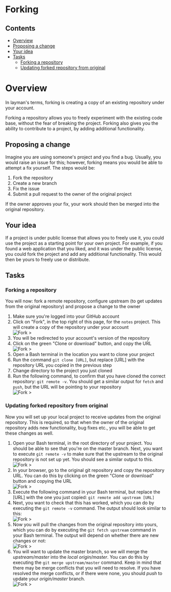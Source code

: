 <!--PROPS
{
	"estTime": 10
}
-->

# Forking



<!--TOC_START-->
## Contents
- [Overview](#overview)
- [Proposing a change](#proposing-a-change)
- [Your idea](#your-idea)
- [Tasks](#tasks)
	- [Forking a repository](#forking-a-repository)
	- [Updating forked repository from original](#updating-forked-repository-from-original)

<!--TOC_END-->
# Overview

In layman's terms, forking is creating a copy of an existing repository under your account. 

Forking a repository allows you to freely experiment with the existing code base, without the fear of breaking the project.
Forking also gives you the ability to contribute to a project, by adding additional functionality. 

## Proposing a change

Imagine you are using someone's project and you find a bug. Usually, you would raise an issue for this; however, forking means you would be able to attempt a fix yourself. 
The steps would be:
1. Fork the repository
2. Create a new branch
3. Fix the issue
4. Submit a pull request to the owner of the original project

If the owner approves your fix, your work should then be merged into the original repository.

## Your idea 

If a project is under public license that allows you to freely use it, you could use the project as a starting point for
your own project. For example, if you found a web application that you liked, and it was under the public license,
you could fork the project and add any additional functionality. This would then be yours to freely use or distribute.

## Tasks

### Forking a repository

You will now: fork a remote repository, configure upstream (to get updates from the original repository) and propose a change to the owner

1. Make sure you're logged into your GitHub account
2. Click on "Fork", in the top right of this page, for the `notes` project. This will create a copy of the repository under your account <br />
![Fork >](https://imgur.com/X0bNG7K.png)
3. You will be redirected to your account's version of the repository
4. Click on the green "Clone or download" button, and copy the URL <br />
![Fork >](https://imgur.com/hkzKOvt.png)
5. Open a Bash terminal in the location you want to clone your project
6. Run the command `git clone [URL]`, but replace [URL] with the repository URL you copied in the previous step
7. Change directory to the project you just cloned
8. Run the following command, to confirm that you have cloned the correct repository: `git remote -v`. You should get a 
similar output for `fetch` and `push`, but the URL will be pointing to your repository <br />
![Fork >](https://imgur.com/FOASYQ2.png)

### Updating forked repository from original

Now you will set up your local project to receive updates from the original repository. This is required, so that when
the owner of the original repository adds new functionality, bug fixes etc., you will be able to get these changes as well.

1. Open your Bash terminal, in the root directory of your project. You should be able to see that you're on the master 
branch. Next, you want to execute `git remote -v` to make sure that the upstream to the original repository is not set up yet.
You should see a similar output to this. <br />
![Fork >](https://imgur.com/lqS0EUr.png)
2. In your browser, go to the original git repository and copy the repository URL. You can do this by clicking on the
green "Clone or download" button and copying the URL <br />
![Fork >](https://imgur.com/hkzKOvt.png)
3. Execute the following command in your Bash terminal, but replace the [URL] with the one you just copied:
`git remote add upstream [URL]` 
4. Next, you want to check that this has worked, which you can do by executing the `git remote -v` command.
The output should look similar to this: <br />
![Fork >](https://imgur.com/KpAfGaP.png)
5. Now you will pull the changes from the original repository into yours, which you can do by executing the `git fetch upstream` command in your
Bash terminal. The output will depend on whether there are new changes or not: <br />
![Fork >](https://imgur.com/L7S2JB1.png)
6. You will want to update the master branch, so we will merge the *upstream/master* into the *local origin/master*. You can do this
by executing the `git merge upstream/master` command. Keep in mind that there may be merge conflicts that you will
 need to resolve. If you have resolved the merge conflicts, or if there were none, you should *push* to update your 
 *origin/master* branch. <br />
![Fork >](https://imgur.com/OYejtWC.png)
